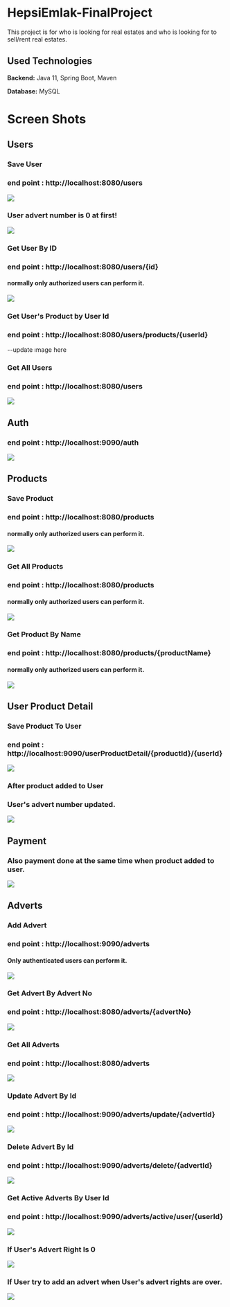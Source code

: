 # HepsiEmlak-FinalProject

This project is for who is looking for real estates and who is looking for to sell/rent real estates.

## Used Technologies

**Backend:** Java 11, Spring Boot, Maven

**Database:** MySQL

# Screen Shots

## Users

### Save User
### end point : http://localhost:8080/users

![](EmlakBurada-Images/users/save-user.png)

### User advert number is 0 at first!

![](EmlakBurada-Images/users/user-advert-number-0-at-first.png)

### Get User By ID
### end point : http://localhost:8080/users/{id}
#### normally only authorized users can perform it.

![](EmlakBurada-Images/users/get-user-by-id.png)

### Get User's Product by User Id
### end point : http://localhost:8080/users/products/{userId}
--update ımage here

### Get All Users
### end point : http://localhost:8080/users

![](EmlakBurada-Images/users/get-all-users.png)


## Auth
### end point : http://localhost:9090/auth

![](EmlakBurada-Images/auth/gateway-auth.png)

## Products
### Save Product
### end point : http://localhost:8080/products
#### normally only authorized users can perform it.

![](EmlakBurada-Images/products/product-add.png)

### Get All Products
### end point : http://localhost:8080/products
#### normally only authorized users can perform it.

![](EmlakBurada-Images/products/get-all-products.png)

### Get Product By Name
### end point : http://localhost:8080/products/{productName}
#### normally only authorized users can perform it.

![](EmlakBurada-Images/products/get-product-by-name.png)

## User Product Detail

### Save Product To User
### end point : http://localhost:9090/userProductDetail/{productId}/{userId}
![](EmlakBurada-Images/user-product-detail/save-product-to-user.png)

### After product added to User
### User's advert number updated.

![](EmlakBurada-Images/user-product-detail/after-product-added-to-user.png)

## Payment
### Also payment done at the same time when product added to user.

![](EmlakBurada-Images/payment/payment.png)

## Adverts

### Add Advert
### end point : http://localhost:9090/adverts
#### Only authenticated users can perform it.

![](EmlakBurada-Images/adverts/add-advert.png)

### Get Advert By Advert No
### end point : http://localhost:8080/adverts/{advertNo}

![](EmlakBurada-Images/adverts/get-advert-by-advert-no.png)

### Get All Adverts
### end point : http://localhost:8080/adverts

![](EmlakBurada-Images/adverts/get-all-adverts.png)

### Update Advert By Id
### end point : http://localhost:9090/adverts/update/{advertId}

![](EmlakBurada-Images/adverts/advert-update-by-id.png)

### Delete Advert By Id
### end point : http://localhost:9090/adverts/delete/{advertId}

![](EmlakBurada-Images/adverts/delete-advert-by-id.png)

### Get Active Adverts By User Id
### end point : http://localhost:9090/adverts/active/user/{userId}

![](EmlakBurada-Images/adverts/get-active-adverts-by-user-id.png)

### If User's Advert Right Is 0

![](EmlakBurada-Images/adverts/advert-right-0.png)

### If User try to add an advert when User's advert rights are over.  

![](EmlakBurada-Images/adverts/if-user-advert-rights-over.png)










